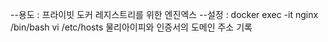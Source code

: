 --용도 : 프라이빗 도커 레지스트리를 위한 엔진엑스
--설정 : docker exec -it nginx /bin/bash 
      vi /etc/hosts
      물리아이피와 인증서의 도메인 주소 기록
